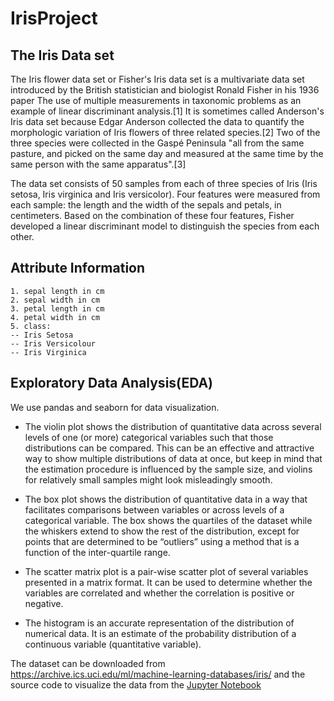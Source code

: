 # IrisProject

## The Iris Data set
The Iris flower data set or Fisher's Iris data set is a multivariate data set introduced by the British statistician and biologist Ronald Fisher in his 1936 paper The use of multiple measurements in taxonomic problems as an example of linear discriminant analysis.[1] It is sometimes called Anderson's Iris data set because Edgar Anderson collected the data to quantify the morphologic variation of Iris flowers of three related species.[2] Two of the three species were collected in the Gaspé Peninsula "all from the same pasture, and picked on the same day and measured at the same time by the same person with the same apparatus".[3]

The data set consists of 50 samples from each of three species of Iris (Iris setosa, Iris virginica and Iris versicolor). Four features were measured from each sample: the length and the width of the sepals and petals, in centimeters. Based on the combination of these four features, Fisher developed a linear discriminant model to distinguish the species from each other.

## Attribute Information

```
1. sepal length in cm 
2. sepal width in cm 
3. petal length in cm 
4. petal width in cm 
5. class: 
-- Iris Setosa 
-- Iris Versicolour 
-- Iris Virginica
```

## Exploratory Data Analysis(EDA)

We use pandas and seaborn for data visualization.
- The violin plot shows the distribution of quantitative data across several levels of one (or more) categorical variables such that those distributions can be compared. This can be an effective and attractive way to show multiple distributions of data at once, but keep in mind that the estimation procedure is influenced by the sample size, and violins for relatively small samples might look misleadingly smooth.

- The box plot shows the distribution of quantitative data in a way that facilitates comparisons between variables or across levels of a categorical variable. The box shows the quartiles of the dataset while the whiskers extend to show the rest of the distribution, except for points that are determined to be “outliers” using a method that is a function of the inter-quartile range.

- The scatter matrix plot is a pair-wise scatter plot of several variables presented in a matrix format. It can be used to determine whether the variables are correlated and whether the correlation is positive or negative.

- The histogram is an accurate representation of the distribution of numerical data. It is an estimate of the probability distribution of a continuous variable (quantitative variable).

The dataset can be downloaded from https://archive.ics.uci.edu/ml/machine-learning-databases/iris/ and the source code to visualize the data from the [Jupyter Notebook](../irisProject.ipynb)
